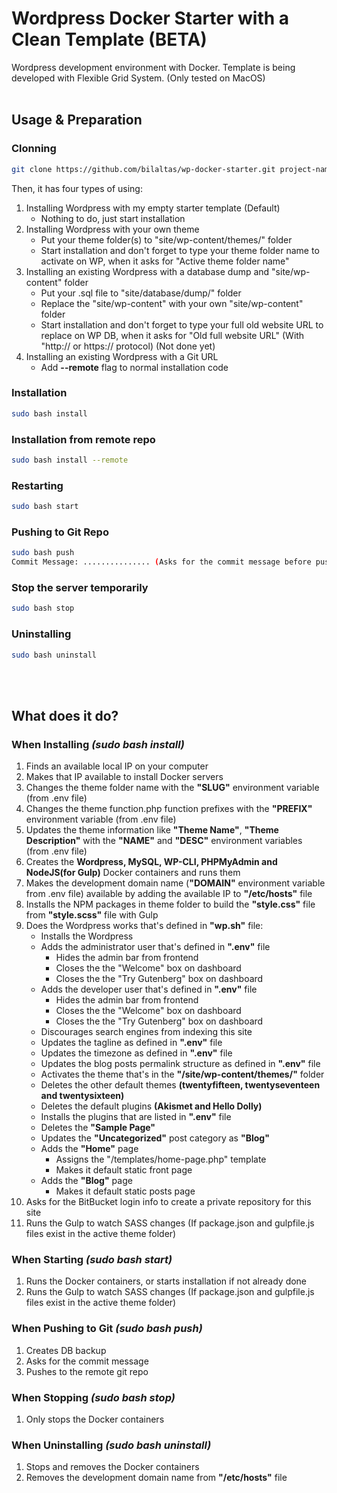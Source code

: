 # Wordpress Docker Starter with a Clean Template (BETA)
Wordpress development environment with Docker. Template is being developed with Flexible Grid System. (Only tested on MacOS)
<br><br>

## Usage & Preparation

### Clonning
```bash
git clone https://github.com/bilaltas/wp-docker-starter.git project-name && cd project-name
```

Then, it has four types of using:
1. Installing Wordpress with my empty starter template (Default)
	* Nothing to do, just start installation
2. Installing Wordpress with your own theme
	* Put your theme folder(s) to "site/wp-content/themes/" folder
	* Start installation and don't forget to type your theme folder name to activate on WP, when it asks for "Active theme folder name"
3. Installing an existing Wordpress with a database dump and "site/wp-content" folder
	* Put your .sql file to "site/database/dump/" folder
	* Replace the "site/wp-content" with your own "site/wp-content" folder
	* Start installation and don't forget to type your full old website URL to replace on WP DB, when it asks for "Old full website URL" (With "http:// or https:// protocol) (Not done yet)
4. Installing an existing Wordpress with a Git URL
	* Add **--remote** flag to normal installation code


### Installation
```bash
sudo bash install
```

### Installation from remote repo
```bash
sudo bash install --remote
```

### Restarting
```bash
sudo bash start
```

### Pushing to Git Repo
```bash
sudo bash push
Commit Message: ............... (Asks for the commit message before pushing)
```

### Stop the server temporarily
```bash
sudo bash stop
```

### Uninstalling
```bash
sudo bash uninstall
```
<br><br>

## What does it do?
### When Installing *(sudo bash install)*
1. Finds an available local IP on your computer
2. Makes that IP available to install Docker servers
3. Changes the theme folder name with the **"SLUG"** environment variable (from .env file)
4. Changes the theme function.php function prefixes with the **"PREFIX"** environment variable (from .env file)
5. Updates the theme information like **"Theme Name"**, **"Theme Description"** with the **"NAME"** and **"DESC"** environment variables (from .env file)
6. Creates the **Wordpress, MySQL, WP-CLI, PHPMyAdmin and NodeJS(for Gulp)** Docker containers and runs them
7. Makes the development domain name (**"DOMAIN"** environment variable from .env file) available by adding the available IP to **"/etc/hosts"** file
8. Installs the NPM packages in theme folder to build the **"style.css"** file from **"style.scss"** file with Gulp
9. Does the Wordpress works that's defined in **"wp.sh"** file:
	* Installs the Wordpress
	* Adds the administrator user that's defined in **".env"** file
		* Hides the admin bar from frontend
		* Closes the the "Welcome" box on dashboard
		* Closes the the "Try Gutenberg" box on dashboard
	* Adds the developer user that's defined in **".env"** file
		* Hides the admin bar from frontend
		* Closes the the "Welcome" box on dashboard
		* Closes the the "Try Gutenberg" box on dashboard
	* Discourages search engines from indexing this site
	* Updates the tagline as defined in **".env"** file
	* Updates the timezone as defined in **".env"** file
	* Updates the blog posts permalink structure as defined in **".env"** file
	* Activates the theme that's in the **"/site/wp-content/themes/"** folder
	* Deletes the other default themes **(twentyfifteen, twentyseventeen and twentysixteen)**
	* Deletes the default plugins **(Akismet and Hello Dolly)**
	* Installs the plugins that are listed in **".env"** file
	* Deletes the **"Sample Page"**
	* Updates the **"Uncategorized"** post category as **"Blog"**
	* Adds the **"Home"** page
		* Assigns the "/templates/home-page.php" template
		* Makes it default static front page
	* Adds the **"Blog"** page
		* Makes it default static posts page
10. Asks for the BitBucket login info to create a private repository for this site
11. Runs the Gulp to watch SASS changes (If package.json and gulpfile.js files exist in the active theme folder)


### When Starting *(sudo bash start)*
1. Runs the Docker containers, or starts installation if not already done
2. Runs the Gulp to watch SASS changes (If package.json and gulpfile.js files exist in the active theme folder)


### When Pushing to Git *(sudo bash push)*
1. Creates DB backup
2. Asks for the commit message
3. Pushes to the remote git repo


### When Stopping *(sudo bash stop)*
1. Only stops the Docker containers


### When Uninstalling *(sudo bash uninstall)*
1. Stops and removes the Docker containers
2. Removes the development domain name from **"/etc/hosts"** file